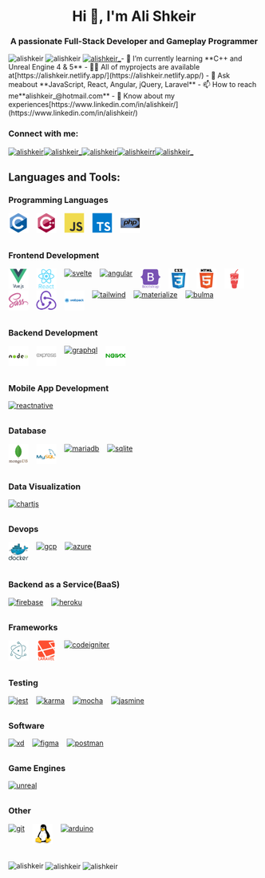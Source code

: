 <h1 align="center">Hi 👋, I'm Ali Shkeir</h1><h3 align="center"> A passionate Full-Stack Developer and Gameplay Programmer</h3> <img src="https://komarev.com/ghpvc/?username=alishkeir&label=Profile%20views&color=0e75b6&style=flat" alt="alishkeir"/> <img src="https://github-profile-trophy.vercel.app/?username=alishkeir" alt="alishkeir"/> <a href="https://twitter.com/alishkeir_" target="blank" ><img src="https://img.shields.io/twitter/follow/alishkeir_?logo=twitter&style=for-the-badge" alt="alishkeir_"/></a>- 🌱 I’m currently learning **C++ and Unreal Engine 4 & 5** - 👨‍💻 All of myprojects are available at[https://alishkeir.netlify.app/](https://alishkeir.netlify.app/) - 💬 Ask meabout **JavaScript, React, Angular, jQuery, Laravel** - 📫 How to reach me**alishkeir_@hotmail.com** - 📄 Know about my experiences[https://www.linkedin.com/in/alishkeir/](https://www.linkedin.com/in/alishkeir/)<h3 align="left">Connect with me:</h3><a href="https://codepen.io/alishkeir" target="blank" ><img align="center" src="https://raw.githubusercontent.com/rahuldkjain/github-profile-readme-generator/master/src/images/icons/Social/codepen.svg" alt="alishkeir" height="30" width="40"/></a><a href="https://twitter.com/alishkeir_" target="blank" ><img align="center" src="https://raw.githubusercontent.com/rahuldkjain/github-profile-readme-generator/master/src/images/icons/Social/twitter.svg" alt="alishkeir_" height="30" width="40"/></a><a href="https://linkedin.com/in/alishkeir" target="blank" ><img align="center" src="https://raw.githubusercontent.com/rahuldkjain/github-profile-readme-generator/master/src/images/icons/Social/linked-in-alt.svg" alt="alishkeir" height="30" width="40"/></a><a href="https://fb.com/alishkeirr" target="blank" ><img align="center" src="https://raw.githubusercontent.com/rahuldkjain/github-profile-readme-generator/master/src/images/icons/Social/facebook.svg" alt="alishkeirr" height="30" width="40"/></a><a href="https://instagram.com/alishkeir_" target="blank" ><img align="center" src="https://raw.githubusercontent.com/rahuldkjain/github-profile-readme-generator/master/src/images/icons/Social/instagram.svg" alt="alishkeir_" height="30" width="40"/></a><h2 align="left">Languages and Tools:</h2><h3>Programming Languages</h3><div style="display: flex; margin-bottom: 2rem; flex-wrap: wrap"> <a style="margin-right: 1rem" href="https://www.cprogramming.com/" target="_blank" rel="noreferrer" > <img src="https://raw.githubusercontent.com/devicons/devicon/master/icons/c/c-original.svg" alt="c" width="40" height="40"/> </a> <a style="margin-right: 1rem" href="https://www.w3schools.com/cpp/" target="_blank" rel="noreferrer" > <img src="https://raw.githubusercontent.com/devicons/devicon/master/icons/cplusplus/cplusplus-original.svg" alt="cplusplus" width="40" height="40"/> </a> <a style="margin-right: 1rem" href="https://developer.mozilla.org/en-US/docs/Web/JavaScript" target="_blank" rel="noreferrer" > <img src="https://raw.githubusercontent.com/devicons/devicon/master/icons/javascript/javascript-original.svg" alt="javascript" width="40" height="40"/> </a> <a style="margin-right: 1rem" href="https://www.typescriptlang.org/" target="_blank" rel="noreferrer" > <img src="https://raw.githubusercontent.com/devicons/devicon/master/icons/typescript/typescript-original.svg" alt="typescript" width="40" height="40"/> </a> <a style="margin-right: 1rem" href="https://www.php.net" target="_blank" rel="noreferrer" > <img src="https://raw.githubusercontent.com/devicons/devicon/master/icons/php/php-original.svg" alt="php" width="40" height="40"/> </a></div><h3>Frontend Development</h3><div style="display: flex; margin-bottom: 2rem; flex-wrap: wrap"> <a style="margin-right: 1rem" href="https://vuejs.org/" target="_blank" rel="noreferrer" > <img src="https://raw.githubusercontent.com/devicons/devicon/master/icons/vuejs/vuejs-original-wordmark.svg" alt="vuejs" width="40" height="40"/> </a> <a style="margin-right: 1rem" href="https://reactjs.org/" target="_blank" rel="noreferrer" > <img src="https://raw.githubusercontent.com/devicons/devicon/master/icons/react/react-original-wordmark.svg" alt="react" width="40" height="40"/> </a> <a style="margin-right: 1rem" href="https://svelte.dev" target="_blank" rel="noreferrer" > <img src="https://upload.wikimedia.org/wikipedia/commons/1/1b/Svelte_Logo.svg" alt="svelte" width="40" height="40"/> </a> <a style="margin-right: 1rem" href="https://angular.io" target="_blank" rel="noreferrer" > <img src="https://angular.io/assets/images/logos/angular/angular.svg" alt="angular" width="40" height="40"/> </a> <a style="margin-right: 1rem" href="https://getbootstrap.com" target="_blank" rel="noreferrer" > <img src="https://raw.githubusercontent.com/devicons/devicon/master/icons/bootstrap/bootstrap-plain-wordmark.svg" alt="bootstrap" width="40" height="40"/> </a> <a style="margin-right: 1rem" href="https://www.w3schools.com/css/" target="_blank" rel="noreferrer" > <img src="https://raw.githubusercontent.com/devicons/devicon/master/icons/css3/css3-original-wordmark.svg" alt="css3" width="40" height="40"/> </a> <a style="margin-right: 1rem" href="https://www.w3.org/html/" target="_blank" rel="noreferrer" > <img src="https://raw.githubusercontent.com/devicons/devicon/master/icons/html5/html5-original-wordmark.svg" alt="html5" width="40" height="40"/> </a> <a style="margin-right: 1rem" href="https://gulpjs.com" target="_blank" rel="noreferrer" > <img src="https://raw.githubusercontent.com/devicons/devicon/master/icons/gulp/gulp-plain.svg" alt="gulp" width="40" height="40"/> </a> <a style="margin-right: 1rem" href="https://sass-lang.com" target="_blank" rel="noreferrer" > <img src="https://raw.githubusercontent.com/devicons/devicon/master/icons/sass/sass-original.svg" alt="sass" width="40" height="40"/> </a> <a style="margin-right: 1rem" href="https://redux.js.org" target="_blank" rel="noreferrer" > <img src="https://raw.githubusercontent.com/devicons/devicon/master/icons/redux/redux-original.svg" alt="redux" width="40" height="40"/> </a> <a style="margin-right: 1rem" href="https://webpack.js.org" target="_blank" rel="noreferrer" > <img src="https://raw.githubusercontent.com/devicons/devicon/d00d0969292a6569d45b06d3f350f463a0107b0d/icons/webpack/webpack-original-wordmark.svg" alt="webpack" width="40" height="40"/> </a> <a style="margin-right: 1rem" href="https://tailwindcss.com/" target="_blank" rel="noreferrer" > <img src="https://www.vectorlogo.zone/logos/tailwindcss/tailwindcss-icon.svg" alt="tailwind" width="40" height="40"/> </a> <a style="margin-right: 1rem" href="https://materializecss.com/" target="_blank" rel="noreferrer" > <img src="https://raw.githubusercontent.com/prplx/svg-logos/5585531d45d294869c4eaab4d7cf2e9c167710a9/svg/materialize.svg" alt="materialize" width="40" height="40"/> </a> <a style="margin-right: 1rem" href="https://bulma.io/" target="_blank" rel="noreferrer" > <img src="https://raw.githubusercontent.com/gilbarbara/logos/804dc257b59e144eaca5bc6ffd16949752c6f789/logos/bulma.svg" alt="bulma" width="40" height="40"/> </a></div><h3>Backend Development</h3><div style="display: flex; margin-bottom: 2rem; flex-wrap: wrap"> <a style="margin-right: 1rem" href="https://nodejs.org" target="_blank" rel="noreferrer" > <img src="https://raw.githubusercontent.com/devicons/devicon/master/icons/nodejs/nodejs-original-wordmark.svg" alt="nodejs" width="40" height="40"/> </a> <a style="margin-right: 1rem" href="https://expressjs.com" target="_blank" rel="noreferrer" > <img src="https://raw.githubusercontent.com/devicons/devicon/master/icons/express/express-original-wordmark.svg" alt="express" width="40" height="40"/> </a> <a style="margin-right: 1rem" href="https://graphql.org" target="_blank" rel="noreferrer" > <img src="https://www.vectorlogo.zone/logos/graphql/graphql-icon.svg" alt="graphql" width="40" height="40"/> </a> <a style="margin-right: 1rem" href="https://www.nginx.com" target="_blank" rel="noreferrer" > <img src="https://raw.githubusercontent.com/devicons/devicon/master/icons/nginx/nginx-original.svg" alt="nginx" width="40" height="40"/> </a></div><h3>Mobile App Development</h3><div style="display: flex; margin-bottom: 2rem; flex-wrap: wrap"> <a style="margin-right: 1rem" href="https://reactnative.dev/" target="_blank" rel="noreferrer" > <img src="https://reactnative.dev/img/header_logo.svg" alt="reactnative" width="40" height="40"/> </a></div><h3>Database</h3><div style="display: flex; margin-bottom: 2rem; flex-wrap: wrap"> <a style="margin-right: 1rem" href="https://www.mongodb.com/" target="_blank" rel="noreferrer" > <img src="https://raw.githubusercontent.com/devicons/devicon/master/icons/mongodb/mongodb-original-wordmark.svg" alt="mongodb" width="40" height="40"/> </a> <a style="margin-right: 1rem" href="https://www.mysql.com/" target="_blank" rel="noreferrer" > <img src="https://raw.githubusercontent.com/devicons/devicon/master/icons/mysql/mysql-original-wordmark.svg" alt="mysql" width="40" height="40"/> </a> <a style="margin-right: 1rem" href="https://mariadb.org/" target="_blank" rel="noreferrer" > <img src="https://www.vectorlogo.zone/logos/mariadb/mariadb-icon.svg" alt="mariadb" width="40" height="40"/> </a> <a style="margin-right: 1rem" href="https://www.sqlite.org/" target="_blank" rel="noreferrer" > <img src="https://www.vectorlogo.zone/logos/sqlite/sqlite-icon.svg" alt="sqlite" width="40" height="40"/> </a></div><h3>Data Visualization</h3><div style="display: flex; margin-bottom: 2rem; flex-wrap: wrap"> <a style="margin-right: 1rem" href="https://www.chartjs.org" target="_blank" rel="noreferrer" > <img src="https://www.chartjs.org/media/logo-title.svg" alt="chartjs" width="40" height="40"/> </a></div><h3>Devops</h3><div style="display: flex; margin-bottom: 2rem; flex-wrap: wrap"> <a style="margin-right: 1rem" href="https://www.docker.com/" target="_blank" rel="noreferrer" > <img src="https://raw.githubusercontent.com/devicons/devicon/master/icons/docker/docker-original-wordmark.svg" alt="docker" width="40" height="40"/> </a> <a style="margin-right: 1rem" href="https://cloud.google.com" target="_blank" rel="noreferrer" > <img src="https://www.vectorlogo.zone/logos/google_cloud/google_cloud-icon.svg" alt="gcp" width="40" height="40"/> </a> <a style="margin-right: 1rem" href="https://azure.microsoft.com/en-in/" target="_blank" rel="noreferrer" > <img src="https://www.vectorlogo.zone/logos/microsoft_azure/microsoft_azure-icon.svg" alt="azure" width="40" height="40"/> </a></div><h3>Backend as a Service(BaaS)</h3><div style="display: flex; margin-bottom: 2rem; flex-wrap: wrap"> <a style="margin-right: 1rem" href="https://firebase.google.com/" target="_blank" rel="noreferrer" > <img src="https://www.vectorlogo.zone/logos/firebase/firebase-icon.svg" alt="firebase" width="40" height="40"/> </a> <a style="margin-right: 1rem" href="https://heroku.com" target="_blank" rel="noreferrer" > <img src="https://www.vectorlogo.zone/logos/heroku/heroku-icon.svg" alt="heroku" width="40" height="40"/> </a></div><h3>Frameworks</h3><div style="display: flex; margin-bottom: 2rem; flex-wrap: wrap"> <a style="margin-right: 1rem" href="https://www.electronjs.org" target="_blank" rel="noreferrer" > <img src="https://raw.githubusercontent.com/devicons/devicon/master/icons/electron/electron-original.svg" alt="electron" width="40" height="40"/> </a> <a style="margin-right: 1rem" href="https://laravel.com/" target="_blank" rel="noreferrer" > <img src="https://raw.githubusercontent.com/devicons/devicon/master/icons/laravel/laravel-plain-wordmark.svg" alt="laravel" width="40" height="40"/> </a> <a style="margin-right: 1rem" href="https://codeigniter.com" target="_blank" rel="noreferrer" > <img src="https://cdn.worldvectorlogo.com/logos/codeigniter.svg" alt="codeigniter" width="40" height="40"/> </a></div><h3>Testing</h3><div style="display: flex; margin-bottom: 2rem; flex-wrap: wrap"> <a style="margin-right: 1rem" href="https://jestjs.io" target="_blank" rel="noreferrer" > <img src="https://www.vectorlogo.zone/logos/jestjsio/jestjsio-icon.svg" alt="jest" width="40" height="40"/> </a> <a style="margin-right: 1rem" href="https://karma-runner.github.io/latest/index.html" target="_blank" rel="noreferrer" > <img src="https://raw.githubusercontent.com/detain/svg-logos/780f25886640cef088af994181646db2f6b1a3f8/svg/karma.svg" alt="karma" width="40" height="40"/> </a> <a style="margin-right: 1rem" href="https://mochajs.org" target="_blank" rel="noreferrer" > <img src="https://www.vectorlogo.zone/logos/mochajs/mochajs-icon.svg" alt="mocha" width="40" height="40"/> </a> <a style="margin-right: 1rem" href="https://jasmine.github.io/" target="_blank" rel="noreferrer" > <img src="https://www.vectorlogo.zone/logos/jasmine/jasmine-icon.svg" alt="jasmine" width="40" height="40"/> </a></div><h3>Software</h3><div style="display: flex; margin-bottom: 2rem; flex-wrap: wrap"> <a style="margin-right: 1rem" href="https://www.adobe.com/products/xd.html" target="_blank" rel="noreferrer" > <img src="https://cdn.worldvectorlogo.com/logos/adobe-xd.svg" alt="xd" width="40" height="40"/> </a> <a style="margin-right: 1rem" href="https://www.figma.com/" target="_blank" rel="noreferrer" > <img src="https://www.vectorlogo.zone/logos/figma/figma-icon.svg" alt="figma" width="40" height="40"/> </a> <a style="margin-right: 1rem" href="https://postman.com" target="_blank" rel="noreferrer" > <img src="https://www.vectorlogo.zone/logos/getpostman/getpostman-icon.svg" alt="postman" width="40" height="40"/> </a></div><h3>Game Engines</h3><div style="display: flex; margin-bottom: 2rem; flex-wrap: wrap"> <a style="margin-right: 1rem" href="https://unrealengine.com/" target="_blank" rel="noreferrer" > <img src="https://raw.githubusercontent.com/kenangundogan/fontisto/036b7eca71aab1bef8e6a0518f7329f13ed62f6b/icons/svg/brand/unreal-engine.svg" alt="unreal" width="40" height="40"/> </a></div><h3>Other</h3><div style="display: flex; margin-bottom: 2rem; flex-wrap: wrap"> <a style="margin-right: 1rem" href="https://git-scm.com/" target="_blank" rel="noreferrer" > <img src="https://www.vectorlogo.zone/logos/git-scm/git-scm-icon.svg" alt="git" width="40" height="40"/> </a> <a style="margin-right: 1rem" href="https://www.linux.org/" target="_blank" rel="noreferrer" > <img src="https://raw.githubusercontent.com/devicons/devicon/master/icons/linux/linux-original.svg" alt="linux" width="40" height="40"/> </a> <a style="margin-right: 1rem" href="https://www.arduino.cc/" target="_blank" rel="noreferrer" > <img src="https://cdn.worldvectorlogo.com/logos/arduino-1.svg" alt="arduino" width="40" height="40"/> </a></div><img align="left" src="https://github-readme-stats.vercel.app/api/top-langs?username=alishkeir&show_icons=true&locale=en&layout=compact" alt="alishkeir"/> &nbsp;<img align="center" src="https://github-readme-stats.vercel.app/api?username=alishkeir&show_icons=true&locale=en" alt="alishkeir"/> <img align="center" src="https://github-readme-streak-stats.herokuapp.com/?user=alishkeir&" alt="alishkeir"/>

